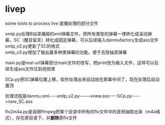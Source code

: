 # livep
some tools to process live 直播处理的部分文件  
  
xmlp.py处理B站录播姬的xml弹幕文件，把所有类型的弹幕一律转化成滚动弹幕，SC（醒目留言）转化成固定弹幕，可以后续输入danmufactory生成ass文件  
xmlp_v2.py更新了SC的格式    
xmlp_v3.py增加了输出最多种类弹幕的功能，便于去除抽奖弹幕  
  
main.py是real-url弹幕部分main文件的改写，把print改为输入文件，这样可以后续生成ass文件压到视频里  
  
SCp.py把SC弹幕位置上移，软件处理出来自动放在屏幕中间了，现在处理后自动置顶  
  
处理流程是danmu.xml----xmlp_v2.py---->new.ass----SCp.py---->new_SC.ass  

flv2m4a.py是调用ffmpeg把某个目录中所有的flv文件中的音频抽取出来（m4a格式），存在原目录下，并**删除**原flv文件

